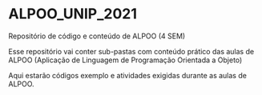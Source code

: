 # ALPOO_UNIP_2021
Repositório de código e conteúdo de ALPOO (4 SEM)

Esse repositório vai conter sub-pastas com conteúdo prático das aulas de ALPOO (Aplicação de Linguagem de Programação Orientada a Objeto)

Aqui estarão códigos exemplo e atividades exigidas durante as aulas de ALPOO.
